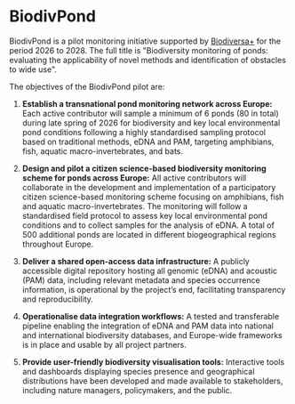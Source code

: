 # BiodivPond
BiodivPond is a pilot monitoring initiative supported by [Biodiversa+](https://www.biodiversa.eu/) for the period 2026 to 2028. The full title is "Biodiversity monitoring of ponds: evaluating the applicability of novel methods and identification of obstacles to wide use".

The objectives of the BiodivPond pilot are:
1) **Establish a transnational pond monitoring network across Europe:** Each active
contributor will sample a minimum of 6 ponds (80 in total) during late spring of 2026 for
biodiversity and key local environmental pond conditions following a highly
standardised sampling protocol based on traditional methods, eDNA and PAM,
targeting amphibians, fish, aquatic macro-invertebrates, and bats.
3) **Design and pilot a citizen science-based biodiversity monitoring scheme for
ponds across Europe:** All active contributors will collaborate in the development and
implementation of a participatory citizen science-based monitoring scheme focusing on
amphibians, fish and aquatic macro-invertebrates. The monitoring will follow a
standardised field protocol to assess key local environmental pond conditions and to
collect samples for the analysis of eDNA. A total of 500 additional ponds are located in
different biogeographical regions throughout Europe.
5) **Deliver a shared open-access data infrastructure:** A publicly accessible digital
repository hosting all genomic (eDNA) and acoustic (PAM) data, including relevant
metadata and species occurrence information, is operational by the project’s end,
facilitating transparency and reproducibility.
4) **Operationalise data integration workflows:** A tested and transferable pipeline
enabling the integration of eDNA and PAM data into national and international
biodiversity databases, and Europe-wide frameworks is in place and usable by all
project partners.

6) **Provide user-friendly biodiversity visualisation tools:** Interactive tools and
dashboards displaying species presence and geographical distributions have been
developed and made available to stakeholders, including nature managers, policymakers,
and the public.


<!--

**Here are some ideas to get you started:**

🙋‍♀️ A short introduction - what is your organization all about?
🌈 Contribution guidelines - how can the community get involved?
👩‍💻 Useful resources - where can the community find your docs? Is there anything else the community should know?
🍿 Fun facts - what does your team eat for breakfast?
🧙 Remember, you can do mighty things with the power of [Markdown](https://docs.github.com/github/writing-on-github/getting-started-with-writing-and-formatting-on-github/basic-writing-and-formatting-syntax)
-->
